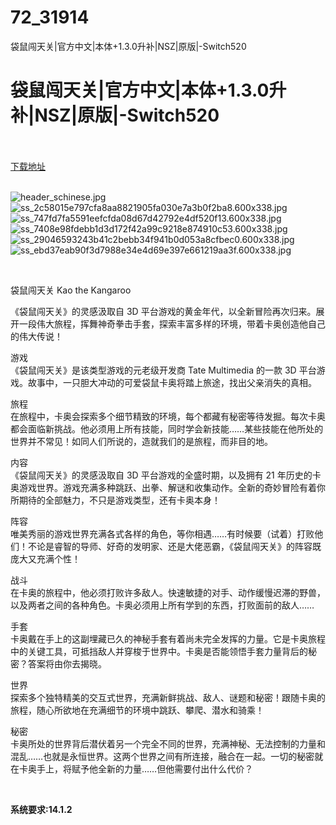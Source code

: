 # 72_31914
袋鼠闯天关|官方中文|本体+1.3.0升补|NSZ|原版|-Switch520
# 袋鼠闯天关|官方中文|本体+1.3.0升补|NSZ|原版|-Switch520
 <br/></br>
[下载地址](https://www.switch520.cc/article/31914 "下载地址")
<br/></br>

<p><img title="header_schinese.jpg" src="https://www.switch520.cc/muke_img/2022_05_28_f24e37f6d5c37.jpg" alt="header_schinese.jpg"><br>
<img title="ss_2c58015e797cfa8aa8821905fa030e7a3b0f2ba8.600x338.jpg" src="https://www.switch520.cc/muke_img/2022_05_28_b208e12c883e4.jpg" alt="ss_2c58015e797cfa8aa8821905fa030e7a3b0f2ba8.600x338.jpg"><br>
<img title="ss_747fd7fa5591eefcfda08d67d42792e4df520f13.600x338.jpg" src="https://www.switch520.cc/muke_img/2022_05_28_22de138ae2f0e.jpg" alt="ss_747fd7fa5591eefcfda08d67d42792e4df520f13.600x338.jpg"><br>
<img title="ss_7408e98fdebb1d3d172f42a99c9218e874910c53.600x338.jpg" src="https://www.switch520.cc/muke_img/2022_05_28_1d0746d00a1f2.jpg" alt="ss_7408e98fdebb1d3d172f42a99c9218e874910c53.600x338.jpg"><br>
<img title="ss_29046593243b41c2bebb34f941b0d053a8cfbec0.600x338.jpg" src="https://www.switch520.cc/muke_img/2022_05_28_869b5575a2871.jpg" alt="ss_29046593243b41c2bebb34f941b0d053a8cfbec0.600x338.jpg"><br>
<img title="ss_ebd37eab90f3d7988e34e4d69e397e661219aa3f.600x338.jpg" src="https://www.switch520.cc/muke_img/2022_05_28_e7300ff436a9e.jpg" alt="ss_ebd37eab90f3d7988e34e4d69e397e661219aa3f.600x338.jpg"></p>
<p>&nbsp;</p>
<p>袋鼠闯天关 Kao the Kangaroo</p>
<p>《袋鼠闯天关》的灵感汲取自 3D 平台游戏的黄金年代，以全新冒险再次归来。展开一段伟大旅程，挥舞神奇拳击手套，探索丰富多样的环境，带着卡奥创造他自己的伟大传说！</p>
<p>游戏<br>
《袋鼠闯天关》是该类型游戏的元老级开发商 Tate Multimedia 的一款 3D 平台游戏。故事中，一只胆大冲动的可爱袋鼠卡奥将踏上旅途，找出父亲消失的真相。</p>
<p>旅程<br>
在旅程中，卡奥会探索多个细节精致的环境，每个都藏有秘密等待发掘。每次卡奥都会面临新挑战。他必须用上所有技能，同时学会新技能……某些技能在他所处的世界并不常见！如同人们所说的，造就我们的是旅程，而非目的地。</p>
<p>内容<br>
《袋鼠闯天关》的灵感汲取<span class="initHidden">自 3D 平台游戏的全盛时期，以及拥有 21 年历史的卡奥游戏世界。游戏充满多种跳跃、出拳、解谜和收集动作。全新的奇妙冒险有着你所期待的全部魅力，不只是游戏类型，还有卡奥本身！</span></p>
<p>阵容<br>
唯美秀丽的游戏世界充满各式各样的角色，等你相遇……有时候要（试着）打败他们！不论是睿智的导师、好奇的发明家、还是大佬恶霸，《袋鼠闯天关》的阵容既庞大又充满个性！</p>
<p>战斗<br>
在卡奥的旅程中，他必须打败许多敌人。快速敏捷的对手、动作缓慢迟滞的野兽，以及两者之间的各种角色。卡奥必须用上所有学到的东西，打败面前的敌人……</p>
<p>手套<br>
卡奥戴在手上的这副埋藏已久的神秘手套有着尚未完全发挥的力量。它是卡奥旅程中的关键工具，可抵挡敌人并穿梭于世界中。卡奥是否能领悟手套力量背后的秘密？答案将由你去揭晓。</p>
<p>世界<br>
探索多个独特精美的交互式世界，充满新鲜挑战、敌人、谜题和秘密！跟随卡奥的旅程，随心所欲地在充满细节的环境中跳跃、攀爬、潜水和骑乘！</p>
<p>秘密<br>
卡奥所处的世界背后潜伏着另一个完全不同的世界，充满神秘、无法控制的力量和混乱……也就是永恒世界。这两个世界之间有所连接，融合在一起。一切的秘密就在卡奥手上，将赋予他全新的力量……但他需要付出什么代价？</p>
<p>&nbsp;</p>
<p><strong>系统要求:14.1.2</strong></p>



